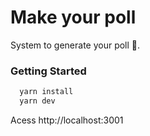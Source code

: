 # Make your poll

System to generate your poll 🚀.

### Getting Started

```bash
  yarn install
  yarn dev
```

Acess http://localhost:3001
